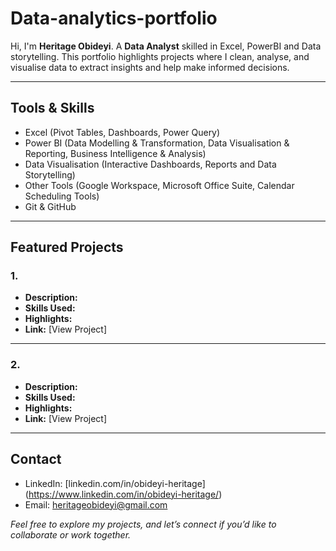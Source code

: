 # Data-analytics-portfolio
Hi, I'm **Heritage Obideyi**.
A **Data Analyst** skilled in Excel, PowerBI and Data storytelling.
This portfolio highlights projects where I clean, analyse, and visualise data to extract insights and help make informed decisions.


---


## Tools & Skills
- Excel (Pivot Tables, Dashboards, Power Query)
- Power BI (Data Modelling & Transformation, Data Visualisation & Reporting, Business Intelligence & Analysis)
- Data Visualisation (Interactive Dashboards, Reports and Data Storytelling)
- Other Tools (Google Workspace, Microsoft Office Suite, Calendar Scheduling Tools)
- Git & GitHub

---


## Featured Projects


### 1.  
- **Description:**
- **Skills Used:**
- **Highlights:**
- **Link:** [View Project]

---

### 2. 
- **Description:**
- **Skills Used:**
- **Highlights:**
- **Link:** [View Project]

---


## Contact
- LinkedIn: [linkedin.com/in/obideyi-heritage] (https://www.linkedin.com/in/obideyi-heritage/)
- Email: heritageobideyi@gmail.com


 *Feel free to explore my projects, and let’s connect if you’d like to collaborate or work together.*  

